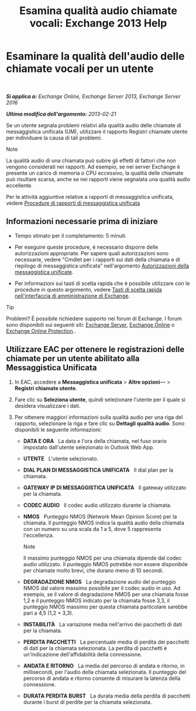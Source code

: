 ﻿---
title: 'Esamina qualità audio chiamate vocali: Exchange 2013 Help'
TOCTitle: Esaminare la qualità dell'audio delle chiamate vocali per un utente
ms:assetid: 0c945886-3cfa-423e-9b46-0d6b1584a145
ms:mtpsurl: https://technet.microsoft.com/it-it/library/JJ659059(v=EXCHG.150)
ms:contentKeyID: 50555537
ms.date: 05/22/2018
mtps_version: v=EXCHG.150
ms.translationtype: MT
---

# Esaminare la qualità dell'audio delle chiamate vocali per un utente

 

_**Si applica a:** Exchange Online, Exchange Server 2013, Exchange Server 2016_

_**Ultima modifica dell'argomento:** 2013-02-21_

Se un utente segnala problemi relativi alla qualità audio delle chiamate di messaggistica unificata (UM), utilizzare il rapporto Registri chiamate utente per individuare la causa di tali problemi.


> [!NOTE]
> La qualità audio di una chiamata può subire gli effetti di fattori che non vengono considerati nei rapporti. Ad esempio, se nei server Exchange è presente un carico di memoria o CPU eccessivo, la qualità delle chiamate può risultare scarsa, anche se nei rapporti viene segnalata una qualità audio eccellente.



Per le attività aggiuntive relative a rapporti di messaggistica unificata, vedere [Procedure di rapporti di messaggistica unificata](https://docs.microsoft.com/it-it/exchange/voice-mail-unified-messaging/run-voice-mail-call-reports/um-reports-procedures)

## Informazioni necessarie prima di iniziare

  - Tempo stimato per il completamento: 5 minuti.

  - Per eseguire queste procedure, è necessario disporre delle autorizzazioni appropriate. Per sapere quali autorizzazioni sono necessarie, vedere "Cmdlet per i rapporti sui dati della chiamata e di riepilogo di messaggistica unificata" nell'argomento [Autorizzazioni della messaggistica unificate](unified-messaging-permissions-exchange-2013-help.md).

  - Per informazioni sui tasti di scelta rapida che è possibile utilizzare con le procedure in questo argomento, vedere [Tasti di scelta rapida nell'interfaccia di amministrazione di Exchange](keyboard-shortcuts-in-the-exchange-admin-center-exchange-online-protection-help.md).


> [!TIP]
> Problemi? È possibile richiedere supporto nei forum di Exchange. I forum sono disponibili sui seguenti siti: <A href="https://go.microsoft.com/fwlink/p/?linkid=60612">Exchange Server</A>, <A href="https://go.microsoft.com/fwlink/p/?linkid=267542">Exchange Online</A> o <A href="https://go.microsoft.com/fwlink/p/?linkid=285351">Exchange Online Protection</A>..



## Utilizzare EAC per ottenere le registrazioni delle chiamate per un utente abilitato alla Messaggistica Unificata

1.  In EAC, accedere a **Messaggistica unificata** \> **Altre opzioni**![Icona Ulteriori opzioni](images/JJ150550.5381819e-3b21-4873-8714-e9b956290b28(EXCHG.150).gif "Icona Ulteriori opzioni") \> **Registri chiamate utente**.

2.  Fare clic su **Seleziona utente**, quindi selezionare l'utente per il quale si desidera visualizzare i dati.

3.  Per ottenere maggiori informazioni sulla qualità audio per una riga del rapporto, selezionare la riga e fare clic su **Dettagli qualità audio**. Sono disponibili le seguente informazioni:
    
      - **DATA E ORA**   La data e l'ora della chiamata, nel fuso orario impostato dall'utente selezionato in Outlook Web App.
    
      - **UTENTE**   L'utente selezionato.
    
      - **DIAL PLAN DI MESSAGGISTICA UNIFICATA**   Il dial plan per la chiamata.
    
      - **GATEWAY IP DI MESSAGGISTICA UNIFICATA**   Il gateway utilizzato per la chiamata.
    
      - **CODEC AUDIO**   Il codec audio utilizzato durante la chiamata.
    
      - **NMOS**   Punteggio NMOS (Network Mean Opinion Score) per la chiamata. Il punteggio NMOS indica la qualità audio della chiamata con un numero su una scala da 1 a 5, dove 5 rappresenta l'eccellenza.
        

        > [!NOTE]
        > Il massimo punteggio NMOS per una chiamata dipende dal codec audio utilizzato. Il punteggio NMOS potrebbe non essere disponibile per chiamate molto brevi, che durano meno di 10 secondi.

    
      - **DEGRADAZIONE NMOS**   La degradazione audio del punteggio NMOS dal valore massimo possibile per il codec audio in uso. Ad esempio, se il valore di degradazione NMOS per una chiamata fosse 1,2 e il punteggio NMOS indicato per la chiamata fosse 3,3, il punteggio NMOS massimo per questa chiamata particolare sarebbe pari a 4,5 (1,2 + 3,3).
    
      - **INSTABILITÀ**   La variazione media nell'arrivo dei pacchetti di dati per la chiamata.
    
      - **PERDITA PACCHETTI**   La percentuale media di perdita dei pacchetti di dati per la chiamata selezionata. La perdita di pacchetti è un'indicazione dell'affidabilità della connessione.
    
      - **ANDATA E RITORNO**   La media del percorso di andata e ritorno, in millisecondi, per l'audio della chiamata selezionata. Il punteggio del percorso di andata e ritorno consente di misurare la latenza della connessione.
    
      - **DURATA PERDITA BURST**   La durata media della perdita di pacchetti durante i burst di perdite per la chiamata selezionata.

